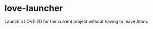 love-launcher
=============

Launch a LOVE 2D for the current project without having to leave Atom.
